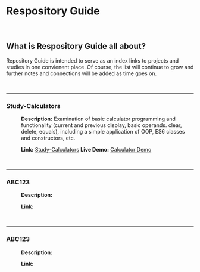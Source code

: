 # Respository Guide
<br>

## What is Respository Guide all about?
Repository Guide is intended to serve as an index links to projects and studies in one convienent place. Of course, the list 
will continue to grow and further notes and connections will be added as time goes on.

<br>

------
### Study-Calculators
<dl>
<dd>

**Description:** Examination of basic calculator programming and functionality (current and previous display, basic operands. 
clear, delete, equals), including a simple application of OOP, ES6 classes and constructors, etc.

**Link:** [Study-Calculators](https://github.com/john-azzaro/Study-Calculators "Study Calculators")  **Live Demo:** [Calculator Demo](https://john-azzaro.github.io/Study-Calculators/ "Live Demo of Calculator")

</dd>
</dl>

<br>

------
### ABC123
<dl>
<dd>

**Description:** 

**Link:** []( "")

</dd>
</dl>

<br>

------
### ABC123
<dl>
<dd>

**Description:** 

**Link:** []( "")

</dd>
</dl>